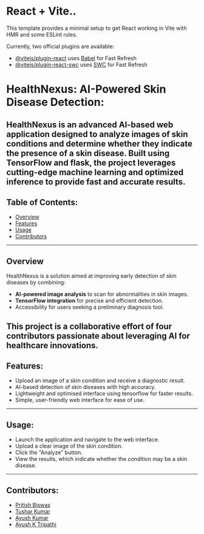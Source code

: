 # React + Vite..

This template provides a minimal setup to get React working in Vite with HMR and some ESLint rules.

Currently, two official plugins are available:

- [@vitejs/plugin-react](https://github.com/vitejs/vite-plugin-react/blob/main/packages/plugin-react/README.md) uses [Babel](https://babeljs.io/) for Fast Refresh
- [@vitejs/plugin-react-swc](https://github.com/vitejs/vite-plugin-react-swc) uses [SWC](https://swc.rs/) for Fast Refresh


# HealthNexus: AI-Powered Skin Disease Detection:
**HealthNexus** is an advanced AI-based web application designed to analyze images of skin conditions and determine whether they indicate the presence of a skin disease. Built using TensorFlow and flask, the project leverages cutting-edge machine learning and optimized inference to provide fast and accurate results.
---

## Table of Contents:
- [Overview](#overview)
- [Features](#features)
- [Usage](#usage)
- [Contributors](#contributors)
---

## Overview  
HealthNexus is a solution aimed at improving early detection of skin diseases by combining:  
- **AI-powered image analysis** to scan for abnormalities in skin images.  
- **TensorFlow integration** for precise and efficient detection.  
- Accessibility for users seeking a preliminary diagnosis tool.  

This project is a collaborative effort of four contributors passionate about leveraging AI for healthcare innovations.
---

## Features:
- Upload an image of a skin condition and receive a diagnostic result.
- AI-based detection of skin diseases with high accuracy.
- Lightweight and optimised interface using tensorflow for faster results.
- Simple, user-friendly web interface for ease of use.

---

## Usage:
- Launch the application and navigate to the web interface.
- Upload a clear image of the skin condition.
- Click the "Analyze" button.
- View the results, which indicate whether the condition may be a skin disease.

---

## Contributors:
- [Pritish Biswas](https://github.com/PritBlitz)
- [Tushar Kumar](https://github.com/kumartushar0605)
- [Ayush Kumar](https://github.com/ayushkumar1991)
- [Ayush K Tripathi](https://github.com/Alatus01)
